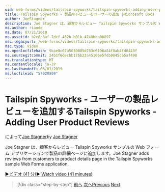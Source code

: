```yaml
---
uid: web-forms/videos/tailspin-spyworks/tailspin-spyworks-adding-user-product-reviews
title: Tailspin Spyworks - 製品のレビューをユーザーの追加 |Microsoft Docs
author: JoeStagner
description: Joe Stagner は、顧客からレビュー Tailspin Spyworks サンプルの Web フォーム アプリケーションで製品の詳細ページに追加します。
ms.author: riande
ms.date: 07/21/2010
ms.assetid: b2e8c3af-7dcf-432b-b01b-4740bcb00897
msc.legacyurl: /web-forms/videos/tailspin-spyworks/tailspin-spyworks-adding-user-product-reviews
msc.type: video
ms.openlocfilehash: 9bae0c07a5030085d783c6196a84f0ab4fd6443f
ms.sourcegitcommit: 24b1f6decbb17bb22a45166e5fdb0845c65af498
ms.translationtype: MT
ms.contentlocale: ja-JP
ms.lasthandoff: 03/01/2019
ms.locfileid: "57029809"
---
```

<a name="tailspin-spyworks---adding-user-product-reviews"></a><span data-ttu-id="39d68-103">Tailspin Spyworks - ユーザーの製品レビューを追加する</span><span class="sxs-lookup"><span data-stu-id="39d68-103">Tailspin Spyworks - Adding User Product Reviews</span></span>
====================
<span data-ttu-id="39d68-104">によって[Joe Stagner](https://github.com/JoeStagner)</span><span class="sxs-lookup"><span data-stu-id="39d68-104">by [Joe Stagner](https://github.com/JoeStagner)</span></span>

<span data-ttu-id="39d68-105">Joe Stagner は、顧客からレビュー Tailspin Spyworks サンプルの Web フォーム アプリケーションで製品の詳細ページに追加します。</span><span class="sxs-lookup"><span data-stu-id="39d68-105">Joe Stagner adds reviews from customers to product details page in the Tailspin Spyworks sample Web Forms application.</span></span>

[<span data-ttu-id="39d68-106">&#9654;ビデオ (41 分)</span><span class="sxs-lookup"><span data-stu-id="39d68-106">&#9654; Watch video (41 minutes)</span></span>](https://channel9.msdn.com/Blogs/ASP-NET-Site-Videos/tailspin-spyworks-adding-user-product-reviews)

> [!div class="step-by-step"]
> <span data-ttu-id="39d68-107">[前へ](tailspin-spyworks-final-check-out.md)
> [次へ](tailspin-spyworks-displaying-user-reviews.md)</span><span class="sxs-lookup"><span data-stu-id="39d68-107">[Previous](tailspin-spyworks-final-check-out.md)
[Next](tailspin-spyworks-displaying-user-reviews.md)</span></span>
